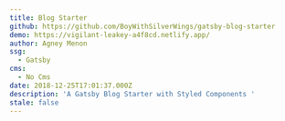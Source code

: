 ```yaml
---
title: Blog Starter
github: https://github.com/BoyWithSilverWings/gatsby-blog-starter
demo: https://vigilant-leakey-a4f8cd.netlify.app/
author: Agney Menon
ssg:
  - Gatsby
cms:
  - No Cms
date: 2018-12-25T17:01:37.000Z
description: 'A Gatsby Blog Starter with Styled Components '
stale: false
---
```

